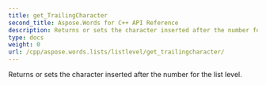 ```yaml
---
title: get_TrailingCharacter
second_title: Aspose.Words for C++ API Reference
description: Returns or sets the character inserted after the number for the list level. 
type: docs
weight: 0
url: /cpp/aspose.words.lists/listlevel/get_trailingcharacter/
---
```


Returns or sets the character inserted after the number for the list level. 

